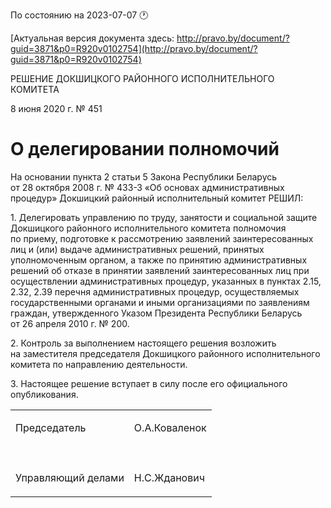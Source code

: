 По состоянию на 2023-07-07 &#x1F550;

[Актуальная версия документа здесь: http://pravo.by/document/?guid=3871&p0=R920v0102754](http://pravo.by/document/?guid=3871&p0=R920v0102754)

<p>РЕШЕНИЕ ДОКШИЦКОГО РАЙОННОГО ИСПОЛНИТЕЛЬНОГО КОМИТЕТА</p>
<p>8 июня 2020 г. № 451</p>
<h1>О делегировании полномочий</h1>
<p>На основании пункта 2 статьи 5 Закона Республики Беларусь от 28 октября 2008 г. № 433-З «Об основах административных процедур» Докшицкий районный исполнительный комитет РЕШИЛ:</p>
<p>1. Делегировать управлению по труду, занятости и социальной защите Докшицкого районного исполнительного комитета полномочия по приему, подготовке к рассмотрению заявлений заинтересованных лиц и (или) выдаче административных решений, принятых уполномоченным органом, а также по принятию административных решений об отказе в принятии заявлений заинтересованных лиц при осуществлении административных процедур, указанных в пунктах 2.15, 2.32, 2.39 перечня административных процедур, осуществляемых государственными органами и иными организациями по заявлениям граждан, утвержденного Указом Президента Республики Беларусь от 26 апреля 2010 г. № 200.</p>
<p>2. Контроль за выполнением настоящего решения возложить на заместителя председателя Докшицкого районного исполнительного комитета по направлению деятельности.</p>
<p>3. Настоящее решение вступает в силу после его официального опубликования.</p>
<p></p>
<table>
<tr>
<td><p>Председатель</p></td>
<td><p>О.А.Коваленок</p></td>
</tr>
<tr>
<td><p></p></td>
<td><p></p></td>
</tr>
<tr>
<td><p>Управляющий делами</p></td>
<td><p>Н.С.Жданович</p></td>
</tr>
</table>
<p></p>